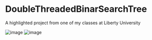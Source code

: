 # DoubleThreadedBinarSearchTree
A highlighted project from one of my classes at Liberty University


![image](https://github.com/user-attachments/assets/224a4e5f-e4f1-4530-9866-a0dfdcaf9944)
![image](https://github.com/user-attachments/assets/53d3311e-7b88-4bb7-a9c6-513f124f41c6)
